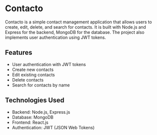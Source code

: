 # Contacto
Contacto is a simple contact management application that allows users to create, edit, delete, and search for contacts. It is built with Node.js and Express for the backend, MongoDB for the database. The project also implements user authentication using JWT tokens.

## Features

- User authentication with JWT tokens
- Create new contacts
- Edit existing contacts
- Delete contacts
- Search for contacts by name

## Technologies Used

- Backend: Node.js, Express.js
- Database: MongoDB
- Frontend: React.js
- Authentication: JWT (JSON Web Tokens)

